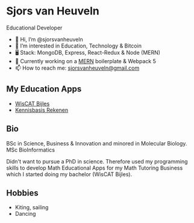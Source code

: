 # Sjors van Heuveln
Educational Developer

- 👋 Hi, I’m @sjorsvanheuveln
- 👀 I’m interested in Education, Technology & Bitcoin
- 🖥️ Stack: MongoDB, Express, React-Redux & Node (MERN)
- 🌱 Currently working on a [MERN](https://github.com/sjorsvanheuveln/express-react-boilerplate) boilerplate  & Webpack 5
- 📫 How to reach me: sjorsvanheuveln@gmail.com

## My Education Apps
* [WisCAT Bijles](https://www.wiscatbijles.nl)
* [Kennisbasis Rekenen](http://kennisbasisrekenen.nl)

## Bio
BSc in Science, Business & Innovation and minored in Molecular Biology.
MSc BioInformatics

Didn't want to pursue a PhD in science.
Therefore used my programming skills to develop Math Educational Apps for my Math Tutoring Business
which I started doing my bachelor (WisCAT Bijles).

## Hobbies
- Kiting, sailing
- Dancing
